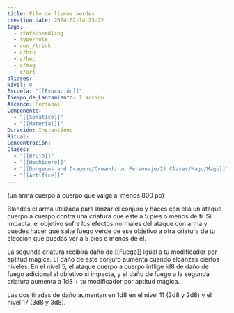 ```yaml
---
title: Filo de llamas verdes
creation date: 2024-02-14 23:22
tags:
  - state/seedling
  - type/note
  - conj/trick
  - c/bru
  - c/hec
  - c/mag
  - c/art
aliases: 
Nivel: 0
Escuela: "[[Evocación]]"
Tiempo_de_Lanzamiento: 1 accion
Alcance: Personal
Componente:
  - "[[Somático]]"
  - "[[Material]]"
Duración: Instantáneo
Ritual: 
Concentración: 
Clases:
  - "[[Brujo]]"
  - "[[Hechicero]]"
  - "[[Dungeons and Dragons/Creando un Personaje/2) Clases/Mago/Mago]]"
  - "[[Artífice]]"
---
```

(un arma cuerpo a cuerpo que valga al menos 800 po)

Blandes el arma utilizada para lanzar el conjuro y haces con ella un ataque cuerpo a cuerpo contra
una criatura que esté a 5 pies o menos de ti. Si impacta, el objetivo sufre los efectos normales del
ataque con arma y puedes hacer que salte fuego verde de ese objetivo a otra criatura de tu elección que puedas ver a 5 pies o menos de él.

La segunda criatura recibirá daño de [[Fuego]] igual a tu modificador por aptitud mágica.
El daño de este conjuro aumenta cuando alcanzas ciertos niveles. En el nivel 5, el ataque cuerpo a
cuerpo inflige ld8 de daño de fuego adicional al objetivo si impacta, y el daño de fuego a la segunda criatura aumenta a 1d8 + tu modificador por aptitud mágica. 

Las dos tiradas de daño aumentan en 1d8 en el nivel 11 (2d8 y 2d8) y el nivel 17 (3d8 y 3d8). 
